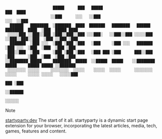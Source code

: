 ```
                     █████      ███   █████                                   ███  ████            
                    ░░███      ░░░   ░░███                                   ░░░  ░░███            
  ██████   ████████  ░███████  ████  ███████   ████████   ██████   ████████  ████  ░███  █████ ████
 ░░░░░███ ░░███░░███ ░███░░███░░███ ░░░███░   ░░███░░███ ░░░░░███ ░░███░░███░░███  ░███ ░░███ ░███ 
  ███████  ░███ ░░░  ░███ ░███ ░███   ░███     ░███ ░░░   ███████  ░███ ░░░  ░███  ░███  ░███ ░███ 
 ███░░███  ░███      ░███ ░███ ░███   ░███ ███ ░███      ███░░███  ░███      ░███  ░███  ░███ ░███ 
░░████████ █████     ████████  █████  ░░█████  █████    ░░████████ █████     █████ █████ ░░███████ 
 ░░░░░░░░ ░░░░░     ░░░░░░░░  ░░░░░    ░░░░░  ░░░░░      ░░░░░░░░ ░░░░░     ░░░░░ ░░░░░   ░░░░░███ 
                                                                                          ███ ░███ 
                                                                                         ░░██████  
                                                                                          ░░░░░░
```
> [!NOTE]
> [startyparty.dev](https://startyparty.dev) The start of it all. startyparty is a dynamic start page extension for your browser, incorporating the latest articles, media, tech, games, features and content.
